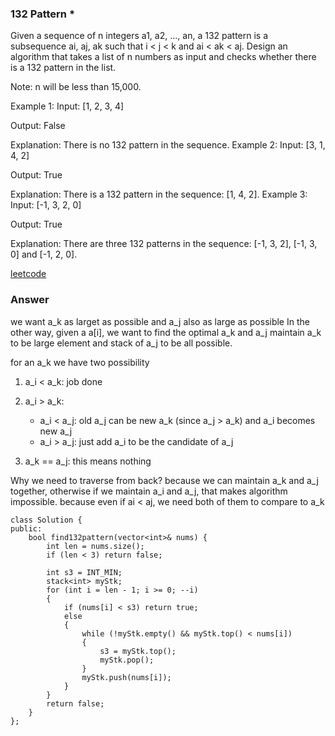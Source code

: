 ### 132 Pattern *
Given a sequence of n integers a1, a2, ..., an, a 132 pattern is a subsequence ai, aj, ak such that i < j < k and ai < ak < aj. Design an algorithm that takes a list of n numbers as input and checks whether there is a 132 pattern in the list.

Note: n will be less than 15,000.

Example 1:
Input: [1, 2, 3, 4]

Output: False

Explanation: There is no 132 pattern in the sequence.
Example 2:
Input: [3, 1, 4, 2]

Output: True

Explanation: There is a 132 pattern in the sequence: [1, 4, 2].
Example 3:
Input: [-1, 3, 2, 0]

Output: True

Explanation: There are three 132 patterns in the sequence: [-1, 3, 2], [-1, 3, 0] and [-1, 2, 0].

[leetcode](https://leetcode.com/problems/132-pattern/description/)

### Answer
we want a_k as larget as possible and a_j also as large as possible
In the other way, given a a[i], we want to find the optimal a_k and a_j
maintain a_k to be large element and stack of a_j to be all possible. 

for an a_k we have two possibility
1) a_i < a_k: job done

2) a_i > a_k: 
	* a_i < a_j: old a_j can be new a_k (since a_j > a_k) and a_i becomes new a_j
	* a_i > a_j: just add a_i to be the candidate of a_j

3) a_k == a_j: this means nothing

Why we need to traverse from back? because we can maintain a_k and a_j together, otherwise if we maintain a_i and a_j, that makes algorithm impossible. because even if ai < aj, we need both of them to compare to a_k

	class Solution {
	public:
	    bool find132pattern(vector<int>& nums) {
	        int len = nums.size();
	        if (len < 3) return false;
	        
	        int s3 = INT_MIN;
	        stack<int> myStk;
	        for (int i = len - 1; i >= 0; --i)
	        {
	            if (nums[i] < s3) return true;
	            else
	            {
	                while (!myStk.empty() && myStk.top() < nums[i])
	                {
	                    s3 = myStk.top();
	                    myStk.pop();
	                }
	                myStk.push(nums[i]);
	            }
	        }
	        return false;
	    }
	};
